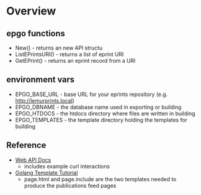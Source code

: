 
# Overview

## epgo functions

+ New() - returns an new API structu
+ ListEPrintsURI() - returns a list of eprint URI
+ GetEPrint() - returns an eprint record from a URI

## environment vars

+ EPGO_BASE_URL - base URL for your eprints repository (e.g. http://lemurprints.local)
+ EPGO_DBNAME - the database name used in exporting or building
+ EPGO_HTDOCS - the htdocs directory where files are written in building
+ EPGO_TEMPLATES - the template directory holding the templates for building

## Reference

+ [Web API Docs](http://wiki.eprints.org/w/API:EPrints/Apache/CRUD)
    + includes example curl interactions
+ [Golang Template Tutorial](https://elithrar.github.io/article/approximating-html-template-inheritance/)
    + page.html and page.include are the two templates needed to produce the publications feed pages
